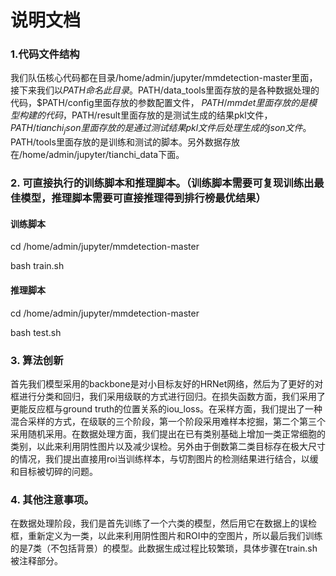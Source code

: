 # 说明文档


### 1.代码文件结构

我们队伍核心代码都在目录/home/admin/jupyter/mmdetection-master里面，接下来我们以$PATH命名此目录。$PATH/data_tools里面存放的是各种数据处理的代码，$PATH/config里面存放的参数配置文件， $PATH/mmdet 里面存放的是模型构建的代码，$PATH/result里面存放的是测试生成的结果pkl文件，$PATH/tianchi_json里面存放的是通过测试结果pkl文件后处理生成的json文件。$PATH/tools里面存放的是训练和测试的脚本。另外数据存放在/home/admin/jupyter/tianchi_data下面。

### 2.  可直接执行的训练脚本和推理脚本。（训练脚本需要可复现训练出最佳模型，推理脚本需要可直接推理得到排行榜最优结果）

#### 训练脚本

cd /home/admin/jupyter/mmdetection-master

bash train.sh

#### 推理脚本

cd /home/admin/jupyter/mmdetection-master

bash test.sh

### 3. 算法创新
首先我们模型采用的backbone是对小目标友好的HRNet网络，然后为了更好的对框进行分类和回归，我们采用级联的方式进行回归。在损失函数方面，我们采用了更能反应框与ground truth的位置关系的iou_loss。在采样方面，我们提出了一种混合采样的方式，在级联的三个阶段，第一个阶段采用难样本挖掘，第二个第三个采用随机采用。在数据处理方面，我们提出在已有类别基础上增加一类正常细胞的类别，以此来利用阴性图片以及减少误检。另外由于倒数第二类目标存在极大尺寸的情况，我们提出直接用roi当训练样本，与切割图片的检测结果进行结合，以缓和目标被切碎的问题。

### 4.  其他注意事项。

在数据处理阶段，我们是首先训练了一个六类的模型，然后用它在数据上的误检框，重新定义为一类，以此来利用阴性图片和ROI中的空图片，所以最后我们训练的是7类（不包括背景）的模型。此数据生成过程比较繁琐，具体步骤在train.sh被注释部分。